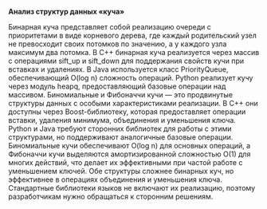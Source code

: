 **Анализ структур данных «куча»**

Бинарная куча представляет собой реализацию очереди с приоритетами в виде корневого дерева, где каждый родительский узел не превосходит своих потомков по значению, а у каждого узла максимум два потомка. В C++ бинарная куча реализуется через массив с операциями sift_up и sift_down для поддержания свойств кучи при вставках и удалениях. В Java используется класс PriorityQueue, обеспечивающий O(log n) сложность операций. Python реализует кучу через модуль heapq, предоставляющий базовые операции над массивом. Биномиальные и Фибоначчи кучи — это продвинутые структуры данных с особыми характеристиками реализации. В C++ они доступны через Boost-библиотеку, которая предоставляет операции вставки, удаления минимума, объединения и уменьшения ключа. Python и Java требуют сторонних библиотек для работы с этими структурами, но поддерживают аналогичные базовые операции. Биномиальные кучи обеспечивают O(log n) для основных операций, а Фибоначчи кучи выделяются амортизированной сложностью O(1) для многих действий, что делает их эффективными при частой работе с уменьшением ключей. Обе структуры сложнее бинарных куч, но эффективнее в операциях объединения и уменьшения ключа. Стандартные библиотеки языков не включают их реализацию, поэтому разработчикам нужно обращаться к сторонним решениям.
